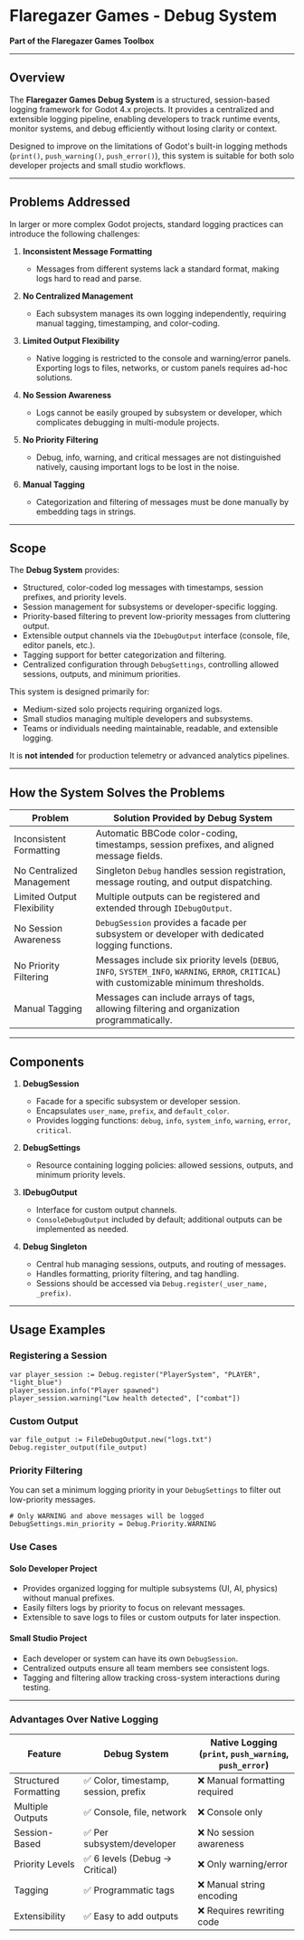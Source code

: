 # Flaregazer Games - Debug System

**Part of the Flaregazer Games Toolbox**

---

## Overview

The **Flaregazer Games Debug System** is a structured, session-based logging framework for Godot 4.x projects. It provides a centralized and extensible logging pipeline, enabling developers to track runtime events, monitor systems, and debug efficiently without losing clarity or context. 

Designed to improve on the limitations of Godot's built-in logging methods (`print()`, `push_warning()`, `push_error()`), this system is suitable for both solo developer projects and small studio workflows.

---

## Problems Addressed

In larger or more complex Godot projects, standard logging practices can introduce the following challenges:

1. **Inconsistent Message Formatting**  
   - Messages from different systems lack a standard format, making logs hard to read and parse.

2. **No Centralized Management**  
   - Each subsystem manages its own logging independently, requiring manual tagging, timestamping, and color-coding.

3. **Limited Output Flexibility**  
   - Native logging is restricted to the console and warning/error panels. Exporting logs to files, networks, or custom panels requires ad-hoc solutions.

4. **No Session Awareness**  
   - Logs cannot be easily grouped by subsystem or developer, which complicates debugging in multi-module projects.

5. **No Priority Filtering**  
   - Debug, info, warning, and critical messages are not distinguished natively, causing important logs to be lost in the noise.

6. **Manual Tagging**  
   - Categorization and filtering of messages must be done manually by embedding tags in strings.

---

## Scope

The **Debug System** provides:

- Structured, color-coded log messages with timestamps, session prefixes, and priority levels.
- Session management for subsystems or developer-specific logging.
- Priority-based filtering to prevent low-priority messages from cluttering output.
- Extensible output channels via the `IDebugOutput` interface (console, file, editor panels, etc.).
- Tagging support for better categorization and filtering.
- Centralized configuration through `DebugSettings`, controlling allowed sessions, outputs, and minimum priorities.

This system is designed primarily for:

- Medium-sized solo projects requiring organized logs.
- Small studios managing multiple developers and subsystems.
- Teams or individuals needing maintainable, readable, and extensible logging.

It is **not intended** for production telemetry or advanced analytics pipelines.

---

## How the System Solves the Problems

| Problem | Solution Provided by Debug System |
|---------|---------------------------------|
| Inconsistent Formatting | Automatic BBCode color-coding, timestamps, session prefixes, and aligned message fields. |
| No Centralized Management | Singleton `Debug` handles session registration, message routing, and output dispatching. |
| Limited Output Flexibility | Multiple outputs can be registered and extended through `IDebugOutput`. |
| No Session Awareness | `DebugSession` provides a facade per subsystem or developer with dedicated logging functions. |
| No Priority Filtering | Messages include six priority levels (`DEBUG`, `INFO`, `SYSTEM_INFO`, `WARNING`, `ERROR`, `CRITICAL`) with customizable minimum thresholds. |
| Manual Tagging | Messages can include arrays of tags, allowing filtering and organization programmatically. |

---

## Components

1. **DebugSession**  
   - Facade for a specific subsystem or developer session.  
   - Encapsulates `user_name`, `prefix`, and `default_color`.  
   - Provides logging functions: `debug`, `info`, `system_info`, `warning`, `error`, `critical`.  

2. **DebugSettings**  
   - Resource containing logging policies: allowed sessions, outputs, and minimum priority levels.  

3. **IDebugOutput**  
   - Interface for custom output channels.  
   - `ConsoleDebugOutput` included by default; additional outputs can be implemented as needed.  

4. **Debug Singleton**  
   - Central hub managing sessions, outputs, and routing of messages.  
   - Handles formatting, priority filtering, and tag handling.  
   - Sessions should be accessed via `Debug.register(_user_name, _prefix)`.

---

## Usage Examples

### Registering a Session
```gdscript
var player_session := Debug.register("PlayerSystem", "PLAYER", "light_blue")
player_session.info("Player spawned")
player_session.warning("Low health detected", ["combat"])
```

### Custom Output
```gdscript
var file_output := FileDebugOutput.new("logs.txt")
Debug.register_output(file_output)
```
### Priority Filtering

You can set a minimum logging priority in your `DebugSettings` to filter out low-priority messages.  

```gdscript
# Only WARNING and above messages will be logged
DebugSettings.min_priority = Debug.Priority.WARNING
```

### Use Cases

#### Solo Developer Project
- Provides organized logging for multiple subsystems (UI, AI, physics) without manual prefixes.  
- Easily filters logs by priority to focus on relevant messages.  
- Extensible to save logs to files or custom outputs for later inspection.  

#### Small Studio Project
- Each developer or system can have its own `DebugSession`.  
- Centralized outputs ensure all team members see consistent logs.  
- Tagging and filtering allow tracking cross-system interactions during testing.  

---

### Advantages Over Native Logging

| Feature               | Debug System                                         | Native Logging (`print`, `push_warning`, `push_error`) |
|-----------------------|-----------------------------------------------------|--------------------------------------------------------|
| Structured Formatting | ✅ Color, timestamp, session, prefix               | ❌ Manual formatting required                          |
| Multiple Outputs      | ✅ Console, file, network                           | ❌ Console only                                        |
| Session-Based         | ✅ Per subsystem/developer                          | ❌ No session awareness                                 |
| Priority Levels       | ✅ 6 levels (Debug → Critical)                     | ❌ Only warning/error                                   |
| Tagging               | ✅ Programmatic tags                                 | ❌ Manual string encoding                               |
| Extensibility         | ✅ Easy to add outputs                               | ❌ Requires rewriting code                               |
